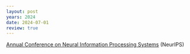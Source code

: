 ```yaml
---
layout: post
years: 2024
date: 2024-07-01
review: true
---
```


[Annual Conference on Neural Information Processing Systems](https://neurips.cc/) (NeurIPS) 